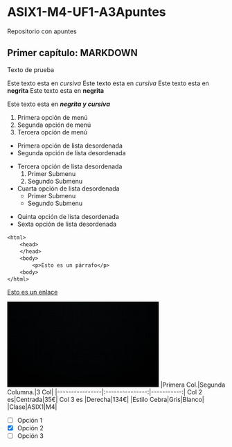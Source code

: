 # ASIX1-M4-UF1-A3Apuntes
Repositorio con apuntes
## Primer capítulo: MARKDOWN


Texto de prueba

Este texto esta en *cursiva*
Este texto esta en _cursiva_
Este texto esta en **negrita**
Este texto esta en __negrita__

Este texto esta en **_negrita y cursiva_**

1. Primera opción de menú
2. Segunda opción de menú
3. Tercera opción de menú 

* Primera opción de lista desordenada
* Segunda opción de lista desordenada
- Tercera opción de lista desordenada
    1. Primer Submenu
    2. Segundo Submenu
- Cuarta opción de lista desordenada
    * Primer Submenu
    * Segundo Submenu
+ Quinta opción de lista desordenada
+ Sexta opción de lista desordenada

```
<html>
    <head>
    </head>
    <body>
        <p>Esto es un párrafo</p>
    <body>
</html>
```
[Esto es un enlace](http://joan23.fje.edu "Enlace a la web del cole")

![Esto es una imagen en negro](https://github.com/MarcNavarroGomez/ASIX1-M4-UF1-A3Apuntes/blob/main/foto.jpg "Titulo opcional de la imagen")
|Primera Col.|Segunda Columna.|3 Col|
|----------------|:---------------:|-----------:|
Col 2 es|Centrada|35€|
Col 3 es |Derecha|134€|
|Estilo Cebra|Gris|Blanco|
|Clase|ASIX1|M4|

-[ ] Opción 1
-[X] Opción 2
-[ ] Opción 3 